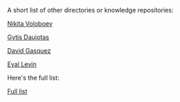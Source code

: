 A short list of other directories or knowledge repositories:

[Nikita Voloboev](https://github.com/nikitavoloboev/knowledge)

[Gytis Daujotas](https://github.com/gytdau/directory)

[David Gasquez](https://github.com/davidgasquez/handbook)

[Eyal Levin](https://github.com/eyalev/notes)



Here's the full list:

[Full list](https://github.com/smcaleese/meta-knowledge)